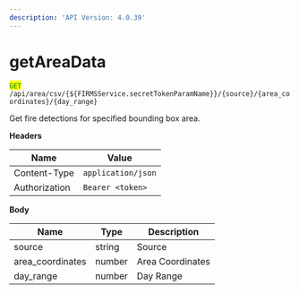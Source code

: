 ```yaml
---
description: 'API Version: 4.0.39'
---
```


# getAreaData

<mark style="color:green;">`GET`</mark> `/api/area/csv/{${FIRMSService.secretTokenParamName}}/{source}/{area_coordinates}/{day_range}`

Get fire detections for specified bounding box area.

**Headers**

| Name          | Value              |
| ------------- | ------------------ |
| Content-Type  | `application/json` |
| Authorization | `Bearer <token>`   |

**Body**

| Name              | Type   | Description      |
| ----------------- | ------ | ---------------- |
| source            | string | Source           |
| area\_coordinates | number | Area Coordinates |
| day\_range        | number | Day Range        |
